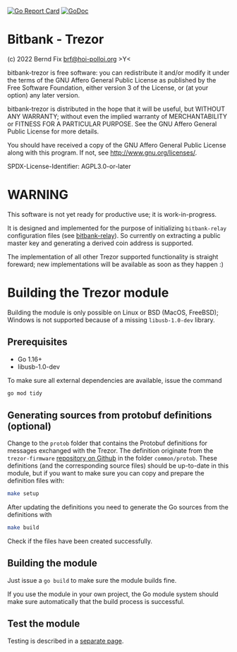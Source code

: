 [![Go Report Card](https://goreportcard.com/badge/github.com/bfix/bitbank-trezor)](https://goreportcard.com/report/github.com/bfix/bitbank-trezor)
[![GoDoc](https://godoc.org/github.com/bfix/bitbank-trezor?status.svg)](https://godoc.org/github.com/bfix/bitbank-trezor)

# Bitbank - Trezor

(c) 2022 Bernd Fix <brf@hoi-polloi.org>   >Y<

bitbank-trezor is free software: you can redistribute it and/or modify it
under the terms of the GNU Affero General Public License as published
by the Free Software Foundation, either version 3 of the License,
or (at your option) any later version.

bitbank-trezor is distributed in the hope that it will be useful, but
WITHOUT ANY WARRANTY; without even the implied warranty of
MERCHANTABILITY or FITNESS FOR A PARTICULAR PURPOSE.  See the GNU
Affero General Public License for more details.

You should have received a copy of the GNU Affero General Public License
along with this program.  If not, see <http://www.gnu.org/licenses/>.

SPDX-License-Identifier: AGPL3.0-or-later

# WARNING

This software is not yet ready for productive use; it is work-in-progress.

It is designed and implemented for the purpose of initializing `bitbank-relay`
configuration files (see [bitbank-relay](https://github.com/bfix/bitbank-relay)).
So currently on extracting a public master key and generating a derived
coin address is supported.

The implementation of all other Trezor supported functionality is straight
foreward; new implementations will be available as soon as they happen :)

# Building the Trezor module

Building the module is only possible on Linux or BSD (MacOS, FreeBSD);
Windows is not supported because of a missing `libusb-1.0-dev` library.

## Prerequisites

* Go 1.16+
* libusb-1.0-dev

To make sure all external dependencies are available, issue the command

```bash
go mod tidy
```

## Generating sources from protobuf definitions (optional)

Change to the `protob` folder that contains the Protobuf definitions for
messages exchanged with the Trezor. The definition originate from the
`trezor-firmware` [repository on Github](https://github.com/trezor/trezor-firmware)
in the folder `common/protob`. These definitions (and the corresponding
source files) should be up-to-date in this module, but if you want to
make sure you can copy and prepare the definition files with:

```bash
make setup
```

After updating the definitions you need to generate the Go sources from
the definitions with

```bash
make build
```

Check if the files have been created successfully.

## Building the module

Just issue a `go build` to make sure the module builds fine.

If you use the module in your own project, the Go module system should make
sure automatically that the build process is successful.

## Test the module

Testing is described in a
[separate page](https://github.com/bfix/bitbank-trezor/tree/main/test/README.md).
